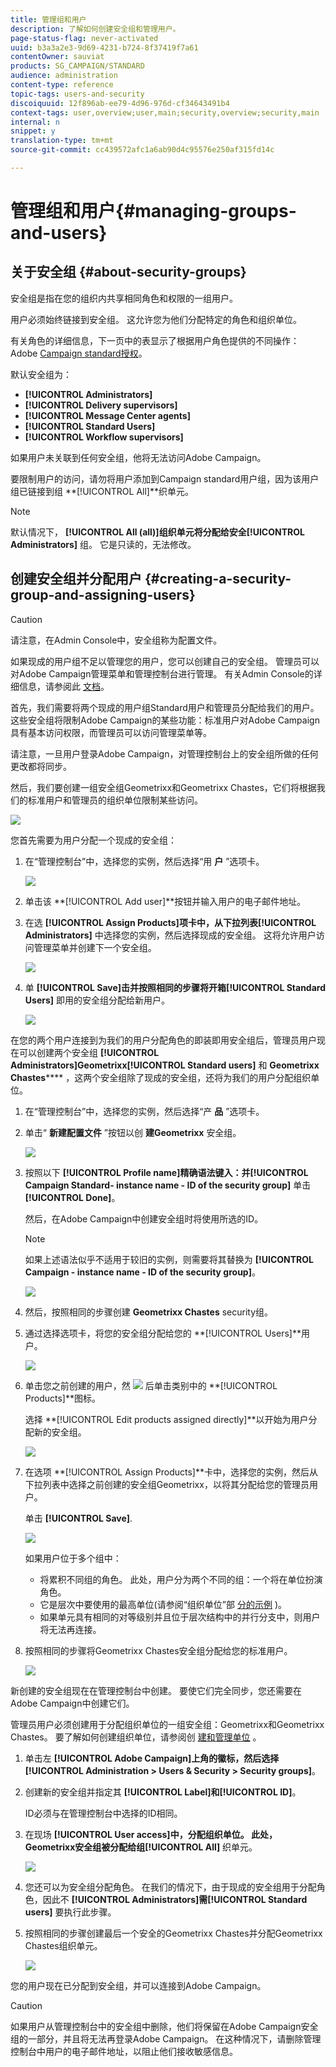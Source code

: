 ```yaml
---
title: 管理组和用户
description: 了解如何创建安全组和管理用户。
page-status-flag: never-activated
uuid: b3a3a2e3-9d69-4231-b724-8f37419f7a61
contentOwner: sauviat
products: SG_CAMPAIGN/STANDARD
audience: administration
content-type: reference
topic-tags: users-and-security
discoiquuid: 12f896ab-ee79-4d96-976d-cf34643491b4
context-tags: user,overview;user,main;security,overview;security,main
internal: n
snippet: y
translation-type: tm+mt
source-git-commit: cc439572afc1a6ab90d4c95576e250af315fd14c

---
```



# 管理组和用户{#managing-groups-and-users}

## 关于安全组 {#about-security-groups}

安全组是指在您的组织内共享相同角色和权限的一组用户。

用户必须始终链接到安全组。 这允许您为他们分配特定的角色和组织单位。

有关角色的详细信息，下一页中的表显示了根据用户角色提供的不同操作：Adobe [Campaign standard授权](https://docs.campaign.adobe.com/doc/standard/en/Technotes/AdobeCampaign-ACSRights.pdf)。

默认安全组为：

* **[!UICONTROL Administrators]**
* **[!UICONTROL Delivery supervisors]**
* **[!UICONTROL Message Center agents]**
* **[!UICONTROL Standard Users]**
* **[!UICONTROL Workflow supervisors]**

如果用户未关联到任何安全组，他将无法访问Adobe Campaign。

要限制用户的访问，请勿将用户添加到Campaign standard用户组，因为该用户组已链接到组 **[!UICONTROL All]**织单元。

>[!NOTE]
>
>默认情况下， **[!UICONTROL All (all)]**组织单元将分配给安全**[!UICONTROL Administrators]** 组。 它是只读的，无法修改。

## 创建安全组并分配用户 {#creating-a-security-group-and-assigning-users}

>[!CAUTION]
>
>请注意，在Admin Console中，安全组称为配置文件。

如果现成的用户组不足以管理您的用户，您可以创建自己的安全组。 管理员可以对Adobe Campaign管理菜单和管理控制台进行管理。 有关Admin Console的详细信息，请参阅此 [文档](https://helpx.adobe.com/enterprise/managing/user-guide.html)。

首先，我们需要将两个现成的用户组Standard用户和管理员分配给我们的用户。 这些安全组将限制Adobe Campaign的某些功能：标准用户对Adobe Campaign具有基本访问权限，而管理员可以访问管理菜单等。

请注意，一旦用户登录Adobe Campaign，对管理控制台上的安全组所做的任何更改都将同步。

然后，我们要创建一组安全组Geometrixx和Geometrixx Chastes，它们将根据我们的标准用户和管理员的组织单位限制某些访问。

![](assets/ootb_security_group_1.png)

您首先需要为用户分配一个现成的安全组：

1. 在“管理控制台”中，选择您的实例，然后选择“用 **户** ”选项卡。

   ![](assets/manage_security_group_2.png)

1. 单击该 **[!UICONTROL Add user]**按钮并输入用户的电子邮件地址。
1. 在选 **[!UICONTROL Assign Products]**项卡中，从下拉列表**[!UICONTROL Administrators]** 中选择您的实例，然后选择现成的安全组。 这将允许用户访问管理菜单并创建下一个安全组。

   ![](assets/ootb_security_group_2.png)

1. 单 **[!UICONTROL Save]**击并按照相同的步骤将开箱**[!UICONTROL Standard Users]** 即用的安全组分配给新用户。

   ![](assets/ootb_security_group_3.png)

在您的两个用户连接到为我们的用户分配角色的即装即用安全组后，管理员用户现在可以创建两个安全组 **[!UICONTROL Administrators]**Geometrixx**[!UICONTROL Standard users]** 和 **Geometrixx Chastes****** ，这两个安全组除了现成的安全组，还将为我们的用户分配组织单位。

1. 在“管理控制台”中，选择您的实例，然后选择“产 **品** ”选项卡。
1. 单击“ **新建配置文件** ”按钮以创 **建Geometrixx** 安全组。

   ![](assets/create_security_1.png)

1. 按照以下 **[!UICONTROL Profile name]**精确语法键入：并**[!UICONTROL Campaign Standard- instance name - ID of the security group]** 单击 **[!UICONTROL Done]**。

   然后，在Adobe Campaign中创建安全组时将使用所选的ID。

   >[!NOTE]
   >
   >如果上述语法似乎不适用于较旧的实例，则需要将其替换为 **[!UICONTROL Campaign - instance name - ID of the security group]**。

   ![](assets/manage_security_group_1.png)

1. 然后，按照相同的步骤创建 **Geometrixx Chastes** security组。
1. 通过选择选项卡，将您的安全组分配给您的 **[!UICONTROL Users]**用户。

   ![](assets/manage_security_group_2.png)

1. 单击您之前创建的用户，然 ![](assets/managing_security_group_10.png) 后单击类别中的 **[!UICONTROL Products]**图标。

   选择 **[!UICONTROL Edit products assigned directly]**以开始为用户分配新的安全组。

   ![](assets/manage_security_group_8.png)

1. 在选项 **[!UICONTROL Assign Products]**卡中，选择您的实例，然后从下拉列表中选择之前创建的安全组Geometrixx，以将其分配给您的管理员用户。

   单击 **[!UICONTROL Save]**.

   ![](assets/manage_security_group_3.png)

   如果用户位于多个组中：

   * 将累积不同组的角色。 此处，用户分为两个不同的组：一个将在单位扮演角色。
   * 它是层次中要使用的最高单位(请参阅“组织单位”部 [分的示例](../../administration/using/organizational-units.md) )。
   * 如果单元具有相同的对等级别并且位于层次结构中的并行分支中，则用户将无法再连接。

1. 按照相同的步骤将Geometrixx Chastes安全组分配给您的标准用户。

   ![](assets/manage_security_group_9.png)

新创建的安全组现在在管理控制台中创建。 要使它们完全同步，您还需要在Adobe Campaign中创建它们。

管理员用户必须创建用于分配组织单位的一组安全组：Geometrixx和Geometrixx Chastes。 要了解如何创建组织单位，请参阅创 [建和管理单位](../../administration/using/organizational-units.md#creating-and-managing-units) 。

1. 单击左 **[!UICONTROL Adobe Campaign]**上角的徽标，然后选择**[!UICONTROL Administration > Users & Security > Security groups]**。
1. 创建新的安全组并指定其 **[!UICONTROL Label]**和**[!UICONTROL ID]**。

   ID必须与在管理控制台中选择的ID相同。

1. 在现场 **[!UICONTROL User access]**中，分配组织单位。 此处，Geometrixx安全组被分配给组**[!UICONTROL All]** 织单元。

   ![](assets/manage_security_group_6.png)

1. 您还可以为安全组分配角色。 在我们的情况下，由于现成的安全组用于分配角色，因此不 **[!UICONTROL Administrators]**需**[!UICONTROL Standard users]** 要执行此步骤。
1. 按照相同的步骤创建最后一个安全的Geometrixx Chastes并分配Geometrixx Chastes组织单元。

   ![](assets/manage_security_group_7.png)

您的用户现在已分配到安全组，并可以连接到Adobe Campaign。

>[!CAUTION]
>
>如果用户从管理控制台中的安全组中删除，他们将保留在Adobe Campaign安全组的一部分，并且将无法再登录Adobe Campaign。 在这种情况下，请删除管理控制台中用户的电子邮件地址，以阻止他们接收敏感信息。

